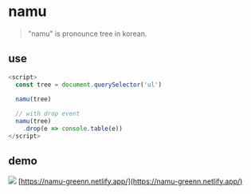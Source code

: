 # namu
> "namu" is pronounce tree in korean.

## use
```javascript
<script>
  const tree = document.querySelector('ul')

  namu(tree)
  
  // with drop event
  namu(tree)
    .drop(e => console.table(e))
</script>
```

## demo
[![](https://i9.ytimg.com/vi/mhdRbHca0JI/mq2.jpg?sqp=CIi0tocG&rs=AOn4CLCqrBBz5_ZAhy6J-okGccb_spO49g)](https://youtu.be/mhdRbHca0JI)
[https://namu-greenn.netlify.app/](https://namu-greenn.netlify.app/)

